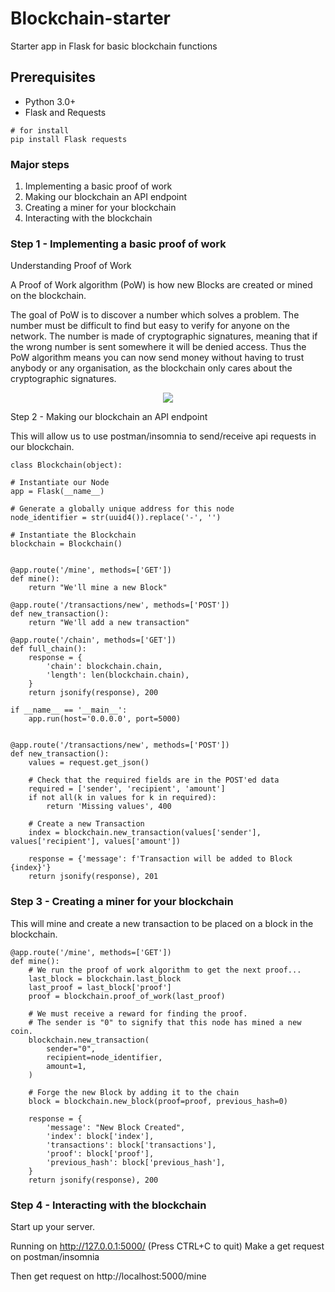 # Blockchain-starter
Starter app in Flask for basic blockchain functions

## Prerequisites
- Python 3.0+
- Flask and Requests 
```
# for install
pip install Flask requests
```
### Major steps
1. Implementing a basic proof of work
2. Making our blockchain an API endpoint
3. Creating a miner for your blockchain
4. Interacting with the blockchain


### Step 1 - Implementing a basic proof of work
Understanding Proof of Work

A Proof of Work algorithm (PoW) is how new Blocks are created or mined on the blockchain.

The goal of PoW is to discover a number which solves a problem. The number must be difficult to find but easy to verify for anyone on the network. The number is made of cryptographic signatures, meaning that if the wrong number is sent somewhere it will be denied access. Thus the PoW algorithm means you can now send money without having to trust anybody or any organisation, as the blockchain only cares about the cryptographic signatures.
<p align="center"> 
<img src="https://d2omlh28jsv4r7.cloudfront.net/wp-content/uploads/2017/03/infographics2017-01.png">
</p


### Step 2 - Making our blockchain an API endpoint
This will allow us to use postman/insomnia to send/receive api requests in our blockchain.

```
class Blockchain(object):

# Instantiate our Node
app = Flask(__name__)

# Generate a globally unique address for this node
node_identifier = str(uuid4()).replace('-', '')

# Instantiate the Blockchain
blockchain = Blockchain()


@app.route('/mine', methods=['GET'])
def mine():
    return "We'll mine a new Block"

@app.route('/transactions/new', methods=['POST'])
def new_transaction():
    return "We'll add a new transaction"

@app.route('/chain', methods=['GET'])
def full_chain():
    response = {
        'chain': blockchain.chain,
        'length': len(blockchain.chain),
    }
    return jsonify(response), 200

if __name__ == '__main__':
    app.run(host='0.0.0.0', port=5000)


@app.route('/transactions/new', methods=['POST'])
def new_transaction():
    values = request.get_json()

    # Check that the required fields are in the POST'ed data
    required = ['sender', 'recipient', 'amount']
    if not all(k in values for k in required):
        return 'Missing values', 400

    # Create a new Transaction
    index = blockchain.new_transaction(values['sender'], values['recipient'], values['amount'])

    response = {'message': f'Transaction will be added to Block {index}'}
    return jsonify(response), 201
```

### Step 3 - Creating a miner for your blockchain
This will mine and create a new transaction to be placed on a block in the blockchain.

```
@app.route('/mine', methods=['GET'])
def mine():
    # We run the proof of work algorithm to get the next proof...
    last_block = blockchain.last_block
    last_proof = last_block['proof']
    proof = blockchain.proof_of_work(last_proof)

    # We must receive a reward for finding the proof.
    # The sender is "0" to signify that this node has mined a new coin.
    blockchain.new_transaction(
        sender="0",
        recipient=node_identifier,
        amount=1,
    )

    # Forge the new Block by adding it to the chain
    block = blockchain.new_block(proof=proof, previous_hash=0)

    response = {
        'message': "New Block Created",
        'index': block['index'],
        'transactions': block['transactions'],
        'proof': block['proof'],
        'previous_hash': block['previous_hash'],
    }
    return jsonify(response), 200
```

### Step 4 - Interacting with the blockchain
Start up your server.

Running on http://127.0.0.1:5000/ (Press CTRL+C to quit)
Make a get request on postman/insomnia

Then get request on http://localhost:5000/mine
